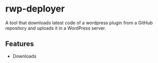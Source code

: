 # rwp-deployer

A tool that downloads latest code of a wordpress plugin from a GitHub repository and uploads it in a WordPress server.

## Features
* Downloads